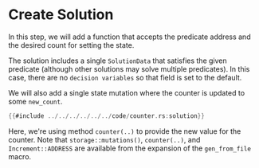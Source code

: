 # Create Solution

In this step, we will add a function that accepts the predicate address and the desired count for setting the state.

The solution includes a single `SolutionData` that satisfies the given predicate (although other solutions may solve multiple predicates). In this case, there are no `decision variables` so that field is set to the default.

We will also add a single state mutation where the counter is updated to some `new_count`.

```rust
{{#include ../../../../../../code/counter.rs:solution}}
```

Here, we're using method `counter(..)` to provide the new value for the counter. Note that
`storage::mutations()`, `counter(..)`, and `Increment::ADDRESS` are available from the expansion of the `gen_from_file` macro.

